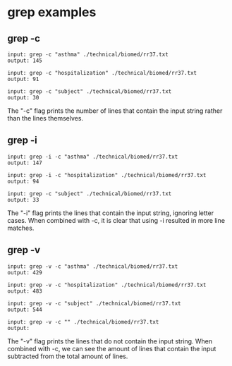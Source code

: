 # grep examples
## grep -c

```
input: grep -c "asthma" ./technical/biomed/rr37.txt
output: 145

input: grep -c "hospitalization" ./technical/biomed/rr37.txt
output: 91

input: grep -c "subject" ./technical/biomed/rr37.txt
output: 30
```

The "-c" flag prints the number of lines that contain the input string rather than the lines themselves.

## grep -i

```
input: grep -i -c "asthma" ./technical/biomed/rr37.txt
output: 147

input: grep -i -c "hospitalization" ./technical/biomed/rr37.txt
output: 94

input: grep -c "subject" ./technical/biomed/rr37.txt
output: 33
```

The "-i" flag prints the lines that contain the input string, ignoring letter cases. When combined with -c, it is clear that using -i resulted in more line matches.

## grep -v

```
input: grep -v -c "asthma" ./technical/biomed/rr37.txt
output: 429

input: grep -v -c "hospitalization" ./technical/biomed/rr37.txt
output: 483

input: grep -v -c "subject" ./technical/biomed/rr37.txt
output: 544

input: grep -v -c "" ./technical/biomed/rr37.txt
output: 
```

The "-v" flag prints the lines that do not contain the input string. 
When combined with -c, we can see the amount of lines that contain the input subtracted from the total amount of lines.
